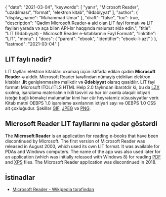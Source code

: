 {
  "date": "2021-03-04",
  "keywords": [
"yanır",
"Microsoft Reader",
"uzadılması",
"format",
"elektron kitab",
"Ədəbiyyat"
],
  "author": {
    "display_name": "Muhammad Umar"
},
  "draft": "false",
  "toc": true,
  "description": "Qədim Microsoft Reader-ə aid olan LIT fayl formatı və LIT faylları yarada və aça bilən API-lər haqqında məlumat əldə edin.",
  "title": "LIT (Ədəbiyyat) - Microsoft Reader e-kitablarının Fayl Formatı",
  "linktitle": "LIT",
  "menu": {
    "docs": {
      "parent": "ebook",
      "identifier": "ebook-li-azt"
}
},
  "lastmod": "2021-03-04"
}

## LIT faylı nədir?

LIT faylları elektron kitabları oxumaq üçün istifadə edilən qədim **Microsoft Reader**-ə aiddir. Microsoft Reader tərəfindən nümayiş etdirilən elektron kitablar **.lit** genişlənməsinə malikdir və **Ədəbiyyat** olaraq qısaldılır. LIT fayl formatı Microsoft ITOL/ITLS HTML Help 2.0 faylından ibarətdir ki, bu da [LZX](/compression/lzx/) sıxılma, işarələmə materialının ikili təsviri və hər bir axınla əlaqəli ixtiyari isteğe bağlı köməkçi məlumatlar kimi hər cür heyrətamiz xüsusiyyətlər verir. Kitab mətni OEBPS 1.0 işarələmə axınlarının ixtiyari sayı və OEBPS 1.0 CSS alt çoxluğudur. Şəkillər [GIF](/image/gif/), [JPEG](/image/jpeg/) və [PNG](/image/png/).

## Microsoft Reader LIT fayllarını nə qədər göstərdi

The **Microsoft Reader** is an application for reading e-books that have been discontinued by Microsoft. The first version of Microsoft Reader was released in August 2000, which used its own LIT format. It was available for PDAs and Windows computers. The name of the app was also used later for an application (which was initially released with Windows 8) for reading [PDF](/pdf/) and [XPS](/page-description-language/xps/) files. The Microsoft Reader application was discontinued in 2018.

## İstinadlar

* [Microsoft Reader - Wikipedia tərəfindən](https://en.wikipedia.org/wiki/Microsoft_Reader)



